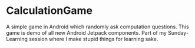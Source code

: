 # CalculationGame
A simple game in Android which randomly ask computation questions. This game is demo of all new Android Jetpack components. Part of my Sunday-Learning session where I make stupid things for learning sake.
